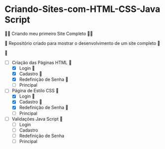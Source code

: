 # Criando-Sites-com-HTML-CSS-Java Script
👨‍💻 Criando meu primeiro Site Completo 👨‍💻

🤖   Repositório criado para mostrar o desenvolvimento de um site completo   🤖

🤖

- [ ] Criação das Páginas HTML 🤖
  - [x] Login 🎯
  - [x] Cadastro 🎯
  - [x] Redefinição de Senha 🎯
  - [ ] Principal

- [ ] Página de Estilo CSS 🤖
  - [x] Login 🎯
  - [x] Cadastro 🎯
  - [x] Redefinição de Senha 🎯
  - [ ] Principal
- [ ] Validações Java Script 🤖
  - [ ] Login
  - [ ] Cadastro
  - [ ] Redefinição de Senha
  - [ ] Principal

# 
